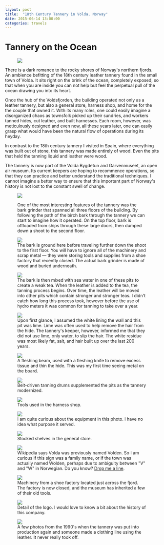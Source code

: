 ```yaml
---
layout: post
title:  "18th Century Tannery in Volda, Norway"
date: 2015-06-14 13:00:00
categories: travels
---
```


# Tannery on the Ocean

<figure>
  <img src="http://fehuleather.s3.amazonaws.com/floraonfauna/volda-tannery-15.jpg">
  <figcaption>
  </figcaption>
</figure>

There is a dark romance to the rocky shores of Norway's northern fjords. An ambience befitting of the 18th century leather tannery  found in the small town of Volda.  It sits right on the brink of the ocean, completely exposed, so that when you are inside you can not help but feel the perpetual pull of the ocean drawing you into its heart.

Once the hub of the Voldsfjorden, the building operated not only as a leather tannery, but also a general store, harness shop, and home for the the couple that owned it. With its many roles, one could easily imagine a disorganized chaos as townsfolk picked up their sundries, and workers tanned hides, cut leather, and built harnesses. Each room, however, was meticulously designed and even now, all these years later, one can easily grasp what would have been the natural flow of operations during its heyday.

In contrast to the 18th century tannery I visited in Spain, where everything was built out of stone, this tannery was made entirely of wood. Even the pits that held the tanning liquid and leather were wood.

The tannery is now part of the Volda Bygdetun and Garvenmuseet, an open air museum. Its current keepers are hoping to recommence operations, so that they can practice and better understand the traditional techniques. I cannot imagine a better way to ensure that this important part of Norway's history is not lost to the constant swell of change.

<figure>
  <img src="http://fehuleather.s3.amazonaws.com/floraonfauna/volda-tannery-13.jpg">
  <figcaption>

One of the most interesting features of the tannery was the bark grinder that spanned all three floors of the building. By following the path of the birch bark through the tannery we can start to imagine how it operated. On the top floor, bark is offloaded from ships through these large doors, then dumped down a shoot to the second floor.
</figcaption>
</figure>

<figure>
  <img src="http://fehuleather.s3.amazonaws.com/floraonfauna/volda-tannery-10.jpg">
  <figcaption>
The bark is ground here before traveling further down the shoot to the first floor. You will have to ignore all of the machinery and scrap metal — they were storing tools and supplies from a shoe factory that recently closed. The actual bark grinder is made of wood and buried underneath.
  </figcaption>
</figure>

<figure>
  <img src="http://fehuleather.s3.amazonaws.com/floraonfauna/volda-tannery.jpg">
  <figcaption>The bark is then mixed with sea water in one of these pits to create a weak tea. When the leather is added to the tea, the tanning process begins. Over time, the leather will be moved into other pits which contain stronger and stronger teas. I didn't catch how long this process took, however before the use of hydro meters it was common for tanning to take over a year.
</figcaption>
</figure>


<figure>
  <img src="http://fehuleather.s3.amazonaws.com/floraonfauna/volda-tannery-3.jpg">
  <figcaption>Upon first glance, I assumed the white lining the wall and this pit was lime. Lime was often used to help remove the hair from the hide. The tannery's keeper, however, informed me that they did not use lime, only water, to slip the hair. The white residue was most likely fat, salt, and hair built up over the last 200 years. </figcaption>
</figure>



<figure>
  <img src="http://fehuleather.s3.amazonaws.com/floraonfauna/volda-tannery-4.jpg">
  <figcaption>A fleshing beam, used with a fleshing knife to remove excess tissue and thin the hide. This was my first time seeing metal on the board.</figcaption>
</figure>

<figure>
  <img src="http://fehuleather.s3.amazonaws.com/floraonfauna/volda-tannery-2.jpg">
  <figcaption>Belt-driven tanning drums supplemented the pits as the tannery modernized.
</figcaption>
</figure>

<figure>
  <img src="http://fehuleather.s3.amazonaws.com/floraonfauna/volda-tannery-6.jpg">
  <figcaption>Tools used in the harness shop.</figcaption>
</figure>

<figure>
  <img src="http://fehuleather.s3.amazonaws.com/floraonfauna/volda-tannery-7.jpg">
  <figcaption>I am quite curious about the equipment in this photo. I have no idea what purpose it served.</figcaption>
</figure>

<figure>
  <img src="http://fehuleather.s3.amazonaws.com/floraonfauna/volda-tannery-8.jpg">
  <figcaption>Stocked shelves in the general store.</figcaption>
</figure>

<figure>
  <img src="http://fehuleather.s3.amazonaws.com/floraonfauna/volda-tannery-9.jpg">
  <figcaption>Wikipedia says Volda was previously named Volden. So I am curious if this sign was a family name, or if the town was actually named Wolden, perhaps due to ambiguity between "V" and "W" in Norwegian. Do you know? <a href="http://twitter.com/fehuleather">Drop me a line</a>.
</figcaption>
</figure>

<figure>
  <img src="http://fehuleather.s3.amazonaws.com/floraonfauna/volda-tannery-12.jpg">
  <figcaption>Machinery from a shoe factory located just across the fjord. The factory is now closed, and the museum has inherited a few of their old tools.
</figcaption>
</figure>

<figure>
  <img src="http://fehuleather.s3.amazonaws.com/floraonfauna/volda-tannery-11.jpg">
  <figcaption>Detail of the logo. I would love to know a bit about the history of this company.
</figcaption>
</figure>

<figure>
  <img src="http://fehuleather.s3.amazonaws.com/floraonfauna/volda-tannery-14.jpg">
  <figcaption>A few photos from the 1990's when the tannery was put into production again and someone made a clothing line using the leather. It never really took off.</figcaption>
</figure>
